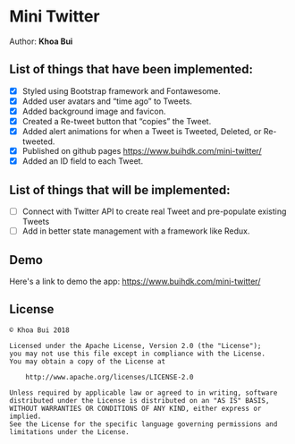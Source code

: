 # Mini Twitter

Author: **Khoa Bui**

## List of things that have been implemented:
* [x] Styled using Bootstrap framework and Fontawesome.
* [x] Added user avatars and “time ago” to Tweets.
* [x] Added background image and favicon.
* [x] Created a Re-tweet button that “copies” the Tweet.
* [x] Added alert animations for when a Tweet is Tweeted, Deleted, or Re-tweeted.
* [x] Published on github pages https://www.buihdk.com/mini-twitter/
* [x] Added an ID field to each Tweet.

## List of things that will be implemented:
* [ ] Connect with Twitter API to create real Tweet and pre-populate existing Tweets
* [ ] Add in better state management with a framework like Redux.

## Demo
Here's a link to demo the app: https://www.buihdk.com/mini-twitter/

## License

    © Khoa Bui 2018 

    Licensed under the Apache License, Version 2.0 (the "License");
    you may not use this file except in compliance with the License.
    You may obtain a copy of the License at

        http://www.apache.org/licenses/LICENSE-2.0

    Unless required by applicable law or agreed to in writing, software
    distributed under the License is distributed on an "AS IS" BASIS,
    WITHOUT WARRANTIES OR CONDITIONS OF ANY KIND, either express or implied.
    See the License for the specific language governing permissions and
    limitations under the License.
